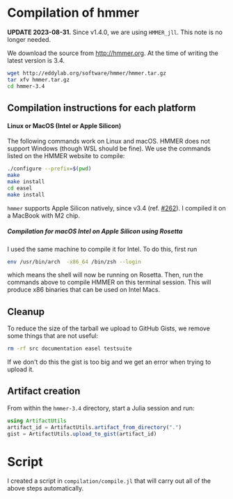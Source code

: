 # Compilation of hmmer

**UPDATE 2023-08-31.** Since v1.4.0, we are using `HMMER_jll`. This note is no longer needed.

We download the source from http://hmmer.org. At the time of writing the latest version is 3.4.

```bash
wget http://eddylab.org/software/hmmer/hmmer.tar.gz
tar xfv hmmer.tar.gz
cd hmmer-3.4
```

## Compilation instructions for each platform

#### Linux or MacOS (Intel or Apple Silicon)

The following commands work on Linux and macOS. HMMER does not support Windows (though WSL should be fine). We use the commands listed on the HMMER website to compile:

```bash
./configure --prefix=$(pwd)
make
make install
cd easel
make install
```

`hmmer` supports Apple Silicon natively, since v3.4 (ref. [#262](https://github.com/EddyRivasLab/hmmer/issues/262)). I compiled it on a MacBook with M2 chip. 


##### Compilation for macOS Intel on Apple Silicon using Rosetta

I used the same machine to compile it for Intel. To do this, first run

```bash
env /usr/bin/arch  -x86_64 /bin/zsh --login
```

which means the shell will now be running on Rosetta. Then, run the commands above to compile HMMER on this terminal session. This will produce x86 binaries that can be used on Intel Macs.


## Cleanup

To reduce the size of the tarball we upload to GitHub Gists, we remove some things that are not useful:

```bash
rm -rf src documentation easel testsuite
```

If we don't do this the gist is too big and we get an error when trying to upload it.

## Artifact creation

From within the `hmmer-3.4` directory, start a Julia session and run:

```julia
using ArtifactUtils
artifact_id = ArtifactUtils.artifact_from_directory(".")
gist = ArtifactUtils.upload_to_gist(artifact_id)
```

# Script

I created a script in `compilation/compile.jl` that will carry out all of the above steps automatically.